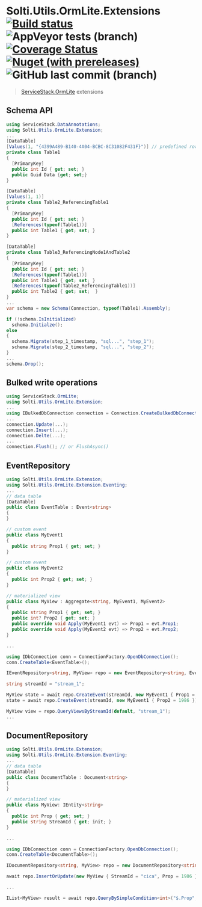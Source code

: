 # Solti.Utils.OrmLite.Extensions [![Build status](https://ci.appveyor.com/api/projects/status/vk8y761wbgwtusn4/branch/master?svg=true)](https://ci.appveyor.com/project/Sholtee/ormlite-extensions/branch/master) ![AppVeyor tests (branch)](https://img.shields.io/appveyor/tests/sholtee/ormlite-extensions/master) [![Coverage Status](https://coveralls.io/repos/github/Sholtee/ormlite.extensions/badge.svg?branch=master)](https://coveralls.io/github/Sholtee/ormlite.extensions?branch=master) [![Nuget (with prereleases)](https://img.shields.io/nuget/vpre/solti.utils.ormlite.extensions)](https://www.nuget.org/packages/solti.utils.ormlite.extensions ) ![GitHub last commit (branch)](https://img.shields.io/github/last-commit/sholtee/ormlite.extensions/master )
> [ServiceStack.OrmLite](https://github.com/ServiceStack/ServiceStack.OrmLite ) extensions

## Schema API
```csharp
using ServiceStack.DataAnnotations;
using Solti.Utils.OrmLite.Extension;
...
[DataTable]
[Values(1, "{4399A489-B140-4A04-BCBC-8C31082F431F}")] // predefined row
private class Table1
{
  [PrimaryKey]
  public int Id { get; set; }
  public Guid Data {get; set;}
}

[DataTable]
[Values(1, 1)]
private class Table2_ReferencingTable1
{
  [PrimaryKey]
  public int Id { get; set; }
  [References(typeof(Table1))]
  public int Table1 { get; set; }
}

[DataTable]
private class Table3_ReferencingNode1AndTable2
{
  [PrimaryKey]
  public int Id { get; set; }
  [References(typeof(Table1))]
  public int Table1 { get; set; }
  [References(typeof(Table2_ReferencingTable1))]
  public int Table2 { get; set;  }
}
...
var schema = new Schema(Connection, typeof(Table1).Assembly);

if (!schema.IsInitialized)
  schema.Initialze();
else
{
  schema.Migrate(step_1_timestamp, "sql...", "step_1");
  schema.Migrate(step_2_timestamp, "sql...", "step_2");
}
...
schema.Drop();
```

## Bulked write operations
```csharp
using ServiceStack.OrmLite;
using Solti.Utils.OrmLite.Extension;
...
using IBulkedDbConnection connection = Connection.CreateBulkedDbConnection();
...
connection.Update(...);
connection.Insert(...);
connection.Delte(...);
...
connection.Flush(); // or FlushAsync()
```

## EventRepository
```csharp
using Solti.Utils.OrmLite.Extension;
using Solti.Utils.OrmLite.Extension.Eventing;
...
// data table
[DataTable]
public class EventTable : Event<string>
{
}

// custom event
public class MyEvent1 
{
  public string Prop1 { get; set; }
}

// custom event
public class MyEvent2
{
  public int Prop2 { get; set; }
}

// materialized view
public class MyView : Aggregate<string, MyEvent1, MyEvent2>
{
  public string Prop1 { get; set; }
  public int? Prop2 { get; set; }
  public override void Apply(MyEvent1 evt) => Prop1 = evt.Prop1;
  public override void Apply(MyEvent2 evt) => Prop2 = evt.Prop2;
}

...

using IDbConnection conn = ConnectionFactory.OpenDbConnection();
conn.CreateTable<EventTable>();

IEventRepository<string, MyView> repo = new EventRepository<string, EventTable, MyView>(conn);

string streamId = "stream_1";

MyView state = await repo.CreateEvent(streamId, new MyEvent1 { Prop1 = "cica" });
state = await repo.CreateEvent(streamId, new MyEvent1 { Prop2 = 1986 });

MyView view = repo.QueryViewsByStreamId(default, "stream_1");
...
```

## DocumentRepository
```csharp
using Solti.Utils.OrmLite.Extension;
using Solti.Utils.OrmLite.Extension.Eventing;
...
// data table
[DataTable]
public class DocumentTable : Document<string>
{
}

// materialized view
public class MyView: IEntity<string>
{
  public int Prop { get; set; }
  public string StreamId { get; init; }
}

...

using IDbConnection conn = ConnectionFactory.OpenDbConnection();
conn.CreateTable<DocumentTable>();

IDocumentRepository<string, MyView> repo = new DocumentRepository<string, MyDocument, MyView>(conn);

await repo.InsertOrUpdate(new MyView { StreamId = "cica", Prop = 1986 });

...

IList<MyView> result = await repo.QueryBySimpleCondition<int>("$.Prop", prop => prop == 1986);
```